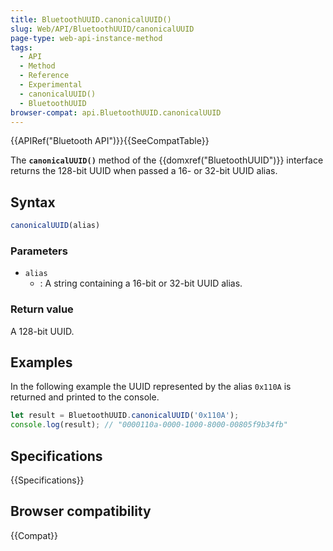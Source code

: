 ```yaml
---
title: BluetoothUUID.canonicalUUID()
slug: Web/API/BluetoothUUID/canonicalUUID
page-type: web-api-instance-method
tags:
  - API
  - Method
  - Reference
  - Experimental
  - canonicalUUID()
  - BluetoothUUID
browser-compat: api.BluetoothUUID.canonicalUUID
---
```

{{APIRef("Bluetooth API")}}{{SeeCompatTable}}

The **`canonicalUUID()`**  method of the {{domxref("BluetoothUUID")}} interface returns the 128-bit UUID when passed a 16- or 32-bit UUID alias.

## Syntax

```js
canonicalUUID(alias)
```

### Parameters

- `alias`
  - : A string containing a 16-bit or 32-bit UUID alias.

### Return value

A 128-bit UUID.

## Examples

In the following example the UUID represented by the alias `0x110A` is returned and printed to the console.

```js
let result = BluetoothUUID.canonicalUUID('0x110A');
console.log(result); // "0000110a-0000-1000-8000-00805f9b34fb"
```

## Specifications

{{Specifications}}

## Browser compatibility

{{Compat}}
